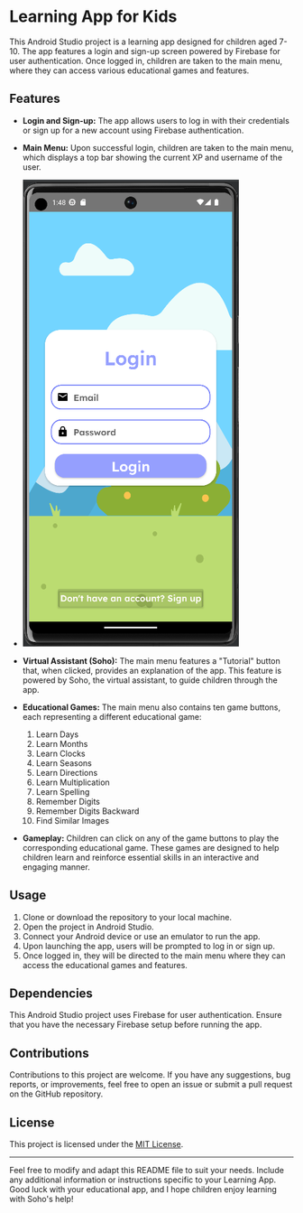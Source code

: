 # Learning App for Kids

This Android Studio project is a learning app designed for children aged 7-10. The app features a login and sign-up screen powered by Firebase for user authentication. Once logged in, children are taken to the main menu, where they can access various educational games and features.

## Features

- **Login and Sign-up:** The app allows users to log in with their credentials or sign up for a new account using Firebase authentication.

- **Main Menu:** Upon successful login, children are taken to the main menu, which displays a top bar showing the current XP and username of the user.
- ![Main Menu](https://github.com/AhadAydin/Educational-App-For-Kids/blob/main/Screenshots/ss0.png)

- **Virtual Assistant (Soho):** The main menu features a "Tutorial" button that, when clicked, provides an explanation of the app. This feature is powered by Soho, the virtual assistant, to guide children through the app.

- **Educational Games:** The main menu also contains ten game buttons, each representing a different educational game:
  1. Learn Days
  2. Learn Months
  3. Learn Clocks
  4. Learn Seasons
  5. Learn Directions
  6. Learn Multiplication
  7. Learn Spelling
  8. Remember Digits
  9. Remember Digits Backward
  10. Find Similar Images

- **Gameplay:** Children can click on any of the game buttons to play the corresponding educational game. These games are designed to help children learn and reinforce essential skills in an interactive and engaging manner.

## Usage

1. Clone or download the repository to your local machine.
2. Open the project in Android Studio.
3. Connect your Android device or use an emulator to run the app.
4. Upon launching the app, users will be prompted to log in or sign up.
5. Once logged in, they will be directed to the main menu where they can access the educational games and features.

## Dependencies

This Android Studio project uses Firebase for user authentication. Ensure that you have the necessary Firebase setup before running the app.

## Contributions

Contributions to this project are welcome. If you have any suggestions, bug reports, or improvements, feel free to open an issue or submit a pull request on the GitHub repository.

## License

This project is licensed under the [MIT License](LICENSE).

---

Feel free to modify and adapt this README file to suit your needs. Include any additional information or instructions specific to your Learning App. Good luck with your educational app, and I hope children enjoy learning with Soho's help!
